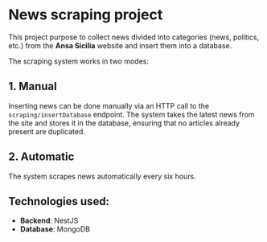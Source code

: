 # News scraping project

This project purpose to collect news divided into categories (news, politics, etc.) from the **Ansa Sicilia** website and insert them into a database.

The scraping system works in two modes:
## 1. Manual
Inserting news can be done manually via an HTTP call to the `scraping/insertDatabase` endpoint. The system takes the latest news from the site and stores it in the database, ensuring that no articles already present are duplicated.

## 2. Automatic
The system scrapes news automatically every six hours.

## Technologies used: 
* **Backend**: NestJS
* **Database**: MongoDB
